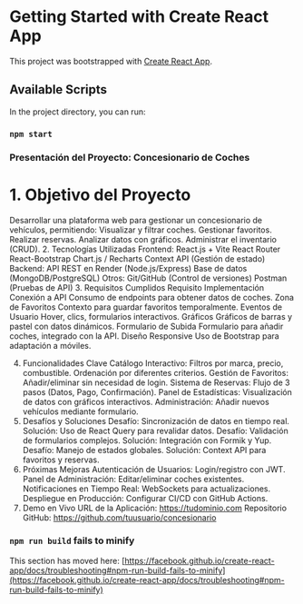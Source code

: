 # Getting Started with Create React App

This project was bootstrapped with [Create React App](https://github.com/facebook/create-react-app).

## Available Scripts

In the project directory, you can run:

### `npm start`

 ### Presentación del Proyecto: Concesionario de Coches
  # 1. Objetivo del Proyecto
Desarrollar una plataforma web para gestionar un concesionario de vehículos, permitiendo:
Visualizar y filtrar coches.
Gestionar favoritos.
Realizar reservas.
Analizar datos con gráficos.
Administrar el inventario (CRUD).
2. Tecnologías Utilizadas
Frontend:
React.js + Vite
React Router
React-Bootstrap
Chart.js / Recharts
Context API (Gestión de estado)
Backend:
API REST en Render (Node.js/Express)
Base de datos (MongoDB/PostgreSQL)
Otros:
Git/GitHub (Control de versiones)
Postman (Pruebas de API)
3. Requisitos Cumplidos
Requisito
Implementación
Conexión a API
Consumo de endpoints para obtener datos de coches.
Zona de Favoritos
Contexto para guardar favoritos temporalmente.
Eventos de Usuario
Hover, clics, formularios interactivos.
Gráficos
Gráficos de barras y pastel con datos dinámicos.
Formulario de Subida
Formulario para añadir coches, integrado con la API.
Diseño Responsive
Uso de Bootstrap para adaptación a móviles.

4. Funcionalidades Clave
Catálogo Interactivo:
Filtros por marca, precio, combustible.
Ordenación por diferentes criterios.
Gestión de Favoritos:
Añadir/eliminar sin necesidad de login.
Sistema de Reservas:
Flujo de 3 pasos (Datos, Pago, Confirmación).
Panel de Estadísticas:
Visualización de datos con gráficos interactivos.
Administración:
Añadir nuevos vehículos mediante formulario.
5. Desafíos y Soluciones
Desafío: Sincronización de datos en tiempo real.
Solución: Uso de React Query para revalidar datos.
Desafío: Validación de formularios complejos.
Solución: Integración con Formik y Yup.
Desafío: Manejo de estados globales.
Solución: Context API para favoritos y reservas.
6. Próximas Mejoras
Autenticación de Usuarios:
Login/registro con JWT.
Panel de Administración:
Editar/eliminar coches existentes.
Notificaciones en Tiempo Real:
WebSockets para actualizaciones.
Despliegue en Producción:
Configurar CI/CD con GitHub Actions.
7. Demo en Vivo
URL de la Aplicación: https://tudominio.com
Repositorio GitHub: https://github.com/tuusuario/concesionario





### `npm run build` fails to minify

This section has moved here: [https://facebook.github.io/create-react-app/docs/troubleshooting#npm-run-build-fails-to-minify](https://facebook.github.io/create-react-app/docs/troubleshooting#npm-run-build-fails-to-minify)

